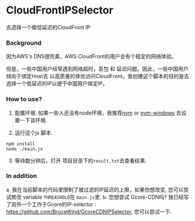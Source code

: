 # CloudFrontIPSelector
去选择一个极低延迟的CloudFront IP



### Background
因为AWS's DNS很完美，AWS CloudFront的用户会有个稳定的网络体验。

但是，一些中国用户经常遇到网络超时，丢包 和 延迟问题。因此，一些中国用户倾向于绑定Host去 以高质量的体验访问CloudFront。我创建这个脚本的目的是去选择一个低延迟的IP以便于中国用户绑定IP。

### How to use?

1. 配置环境.
如果一些人还没有node环境，我推荐[nvm](https://github.com/nvm-sh/nvm) or [nvm-windows](https://github.com/coreybutler/nvm-windows.) 去设置一下该环境.

2. 运行这个js 脚本.
```
npm install
node ./main.js
```

3. 等待数分钟后，打开 项目目录下的`result.txt`去查看结果.


### In addition

a. 我在当前脚本的代码里限制了被过滤的IP延迟的上限，如果你想改变, 您可以尝试修改 variable `THREASHOLD`在 `main.js`里. 
b. 您想尝试 Gcore-CDN吗?  我已经写了另外一个工作于Gcore的IP-selector : https://github.com/BruceWind/GcoreCDNIPSelector, 您可以尝试一下.
